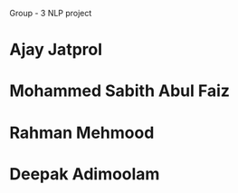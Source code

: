Group - 3 NLP project

# Ajay Jatprol
# Mohammed Sabith Abul Faiz
# Rahman Mehmood
# Deepak Adimoolam
